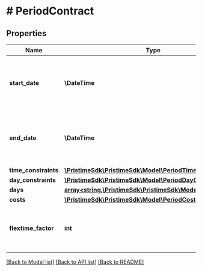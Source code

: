 # # PeriodContract

## Properties

Name | Type | Description | Notes
------------ | ------------- | ------------- | -------------
**start_date** | **\DateTime** | First date (inclusive) of the contract period. All period-level rules and limits begin applying from this date. |
**end_date** | **\DateTime** | Last date (inclusive) of the contract period. All period-level rules and limits stop applying after this date. |
**time_constraints** | [**\PristimeSdk\PristimeSdk\Model\PeriodTimeConstraints**](PeriodTimeConstraints.md) |  | [optional]
**day_constraints** | [**\PristimeSdk\PristimeSdk\Model\PeriodDayConstraints**](PeriodDayConstraints.md) |  | [optional]
**days** | [**array<string,\PristimeSdk\PristimeSdk\Model\DayContract>**](DayContract.md) |  | [optional]
**costs** | [**\PristimeSdk\PristimeSdk\Model\PeriodCosts**](PeriodCosts.md) |  | [optional]
**flextime_factor** | **int** | Factor by which the flextime is multiplied before being added to the flextime_balance. | [optional] [default to 1]

[[Back to Model list]](../../README.md#models) [[Back to API list]](../../README.md#endpoints) [[Back to README]](../../README.md)
